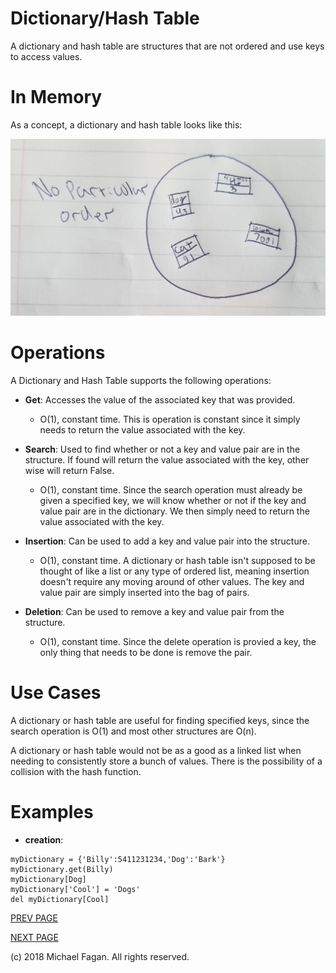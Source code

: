 # Dictionary/Hash Table

A dictionary and hash table are structures that are not ordered and use keys to access values.

# In Memory

As a concept, a dictionary and hash table looks like this:

![Image of Dictionary/Hash Table in Memory](images/dictionary_memory.jpg)

# Operations

A Dictionary and Hash Table supports the following operations:

* **Get**: Accesses the value of the associated key that was provided.
  * O(1), constant time. This is operation is constant since it simply needs to return the value associated with the key.
  
* **Search**: Used to find whether or not a key and value pair are in the structure. If found will return the value associated with the key, other wise will return False.
  * O(1), constant time. Since the search operation must already be given a specified key, we will know whether or not if the key and value pair are in the dictionary. We then simply need to return the value associated with the key.

* **Insertion**: Can be used to add a key and value pair into the structure.
  * O(1), constant time. A dictionary or hash table isn't supposed to be thought of like a list or any type of ordered list, meaning insertion doesn't require any moving around of other values. The key and value pair are simply inserted into the bag of pairs.

* **Deletion**: Can be used to remove a key and value pair from the structure.
  * O(1), constant time. Since the delete operation is provied a key, the only thing that needs to be done is remove the pair.

# Use Cases

A dictionary or hash table are useful for finding specified keys, since the search operation is O(1) and most other structures are O(n).

A dictionary or hash table would not be as a good as a linked list when needing to consistently store a bunch of values. There is the possibility of a collision with the hash function.

# Examples

* **creation**:

~~~
myDictionary = {'Billy':5411231234,'Dog':'Bark'}
myDictionary.get(Billy)
myDictionary[Dog]
myDictionary['Cool'] = 'Dogs'
del myDictionary[Cool]
~~~

[PREV PAGE](tuple.md)

[NEXT PAGE](bst.md)

(c) 2018 Michael Fagan. All rights reserved.
